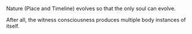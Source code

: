 Nature (Place and Timeline) evolves so that the only soul can evolve.

After all, the witness consciousness produces multiple body instances of itself.